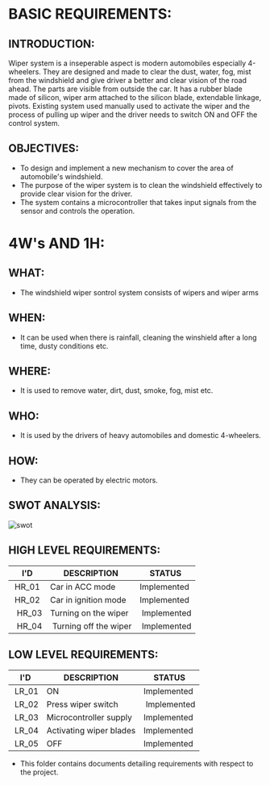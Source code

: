 <h1>BASIC REQUIREMENTS:</h1>

<h2>INTRODUCTION:</h2>

Wiper system is a inseperable aspect is modern automobiles especially 4-wheelers. They are designed and made to clear the dust, water, fog, mist from the windshield and give driver a better and clear vision of the road ahead. The parts are visible from outside the car. It has a rubber blade made of silicon, wiper arm attached to the silicon blade, extendable linkage, pivots. Existing system used manually used to activate the wiper and the process of pulling up wiper and the driver needs to switch ON and OFF the control system.

<h2>OBJECTIVES:</h2>

* To design and implement a new mechanism to cover the area of automobile's windshield.
* The purpose of the wiper system is to clean the windshield effectively to provide clear vision for the driver.
* The system contains a microcontroller that takes input signals from the sensor and controls the operation.

<h1>4W's AND 1H:</h1>

<h2>WHAT:</h2>

* The windshield wiper sontrol system consists of wipers and wiper arms

<h2>WHEN:</h2>

* It can be used when there is rainfall, cleaning the winshield after a long time, dusty conditions etc.

<h2>WHERE:</h2>

* It is used to remove water, dirt, dust, smoke, fog, mist etc.

<h2>WHO:</h2>

* It is used by the drivers of heavy automobiles and domestic 4-wheelers.

<h2>HOW:</h2>

* They can be operated by electric motors.

<h2>SWOT ANALYSIS:</h2>

![swot](https://user-images.githubusercontent.com/101571637/167284529-6a3c261c-0a76-415f-9cc7-8f5a1e899f2f.png)


<h2>HIGH LEVEL REQUIREMENTS:</h2>



</head>
<body>
	<table>
		<thead>
			<tr>
				<th>I'D</th>
				<th>DESCRIPTION</th>
				<th>STATUS</th>
			</tr>
		</thead>
		<tbody>
			<tr>
				<td>&nbsp;HR_01</td>
				<td>Car in ACC mode&nbsp;</td>
				<td>Implemented&nbsp;</td>
			</tr>
			<tr>
				<td><span style="font-style: normal; font-weight: 400;">&nbsp;HR_02</span></td>
				<td>Car in ignition mode&nbsp;</td>
				<td>Implemented&nbsp;</td>
			</tr>
			<tr>
				<td>&nbsp;&nbsp;HR_03</td>
				<td>Turning on the wiper&nbsp;</td>
				<td>&nbsp;Implemented</td>
			</tr>
			<tr>
				<td>&nbsp;&nbsp;HR_04</td>
				<td>&nbsp;Turning off the wiper</td>
				<td>&nbsp;Implemented</td>
			</tr>
		</tbody>
	</table>
</body>
</html>


<h2>LOW LEVEL REQUIREMENTS:</h2>


</head>
<body>
	<table>
		<thead>
			<tr>
				<th>I'D</th>
				<th>DESCRIPTION</th>
				<th>STATUS</th>
			</tr>
		</thead>
		<tbody>
			<tr>
				<td>&nbsp;LR_01</td>
				<td>ON</td>
				<td>Implemented</td>
			</tr>
			<tr>
				<td>&nbsp;LR_02</td>
				<td>Press wiper switch&nbsp;</td>
				<td>&nbsp;Implemented</td>
			</tr>
			<tr>
				<td>&nbsp;LR_03</td>
				<td>Microcontroller supply</td>
				<td><span style="font-style: normal; font-weight: 400;">Implemented</span><br></td>
			</tr>
			<tr>
				<td>&nbsp;LR_04</td>
				<td>Activating wiper blades</td>
				<td><span style="font-style: normal; font-weight: 400;">Implemented</span><br></td>
			</tr>
			<tr>
				<td>&nbsp;LR_05</td>
				<td>OFF</td>
				<td><span style="font-style: normal; font-weight: 400;">Implemented</span>&nbsp;</td>
			</tr>
		</tbody>
	</table>
</body>
</html>




* This folder contains documents detailing requirements with respect to the project.
